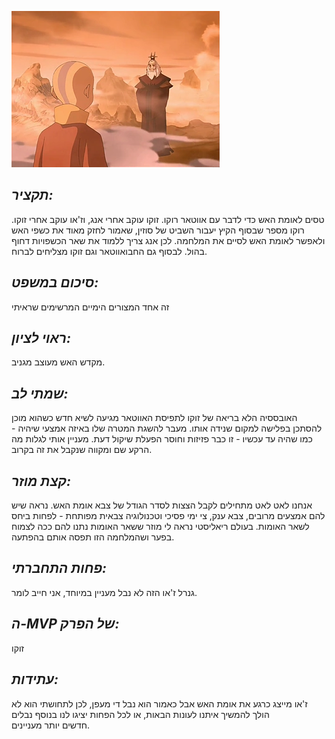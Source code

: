![](images/108.png "108")
## *תקציר:*
טסים לאומת האש כדי לדבר עם אווטאר רוקו. זוקו עוקב אחרי אנג, וז'או עוקב אחרי זוקו. רוקו מספר שבסוף הקיץ יעבור השביט של סוזין, שאמור לחזק מאוד את כשפי האש ולאפשר לאומת האש לסיים את המלחמה. לכן אנג צריך ללמוד את שאר הכשפויות דחוף בהול. לבסוף גם החבואווטאר וגם זוקו מצליחים לברוח.

## *סיכום במשפט:*
זה אחד המצורים הימיים המרשימים שראיתי

## *ראוי לציון:*
מקדש האש מעוצב מגניב. 

## *שמתי לב:*
האובססיה הלא בריאה של זוקו לתפיסת האווטאר מגיעה לשיא חדש כשהוא מוכן להסתכן בפלישה למקום שנידה אותו. מעבר להשגת המטרה שלו באיזה אמצעי שיהיה - כמו שהיה עד עכשיו - זו כבר פזיזות וחוסר הפעלת שיקול דעת. מעניין אותי לגלות מה הרקע שם ומקווה שנקבל את זה בקרוב.

## *קצת מוזר:*
אנחנו לאט לאט מתחילים לקבל הצצות לסדר הגודל של צבא אומת האש. נראה שיש להם אמצעים מרובים, צבא ענק, צי ימי פסיכי וטכנולוגיה צבאית מפותחת - לפחות ביחס לשאר האומות. בעולם ריאליסטי נראה לי מוזר ששאר האומות נתנו להם ככה לצמוח בפער ושהמלחמה הזו תפסה אותם בהפתעה.

## *פחות התחברתי:*
גנרל ז'או הזה לא נבל מעניין במיוחד, אני חייב לומר.

## *ה-MVP של הפרק:*
זוקו

## *עתידות:* 
ז'או מייצג כרגע את אומת האש אבל כאמור הוא נבל די מעפן, לכן לתחושתי הוא לא הולך להמשיך איתנו לעונות הבאות, או לכל הפחות יציגו לנו בנוסף נבלים חדשים יותר מעניינים.